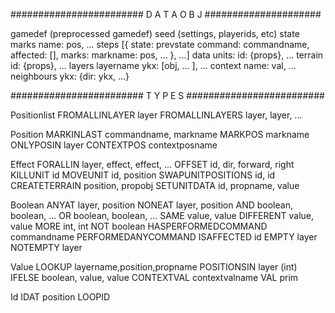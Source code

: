 
######################## D A T A O B J #####################

gamedef
    (preprocessed gamedef)
seed
	(settings, playerids, etc)
state
	marks
		name: pos, ...
	steps
		[{
			state: prevstate
			command: commandname,
			affected: [],
			marks:
				markname: pos, ...
		}, ...]
	data
		units:
			id: {props}, ...
		terrain
			id: {props}, ...
	layers
		layername
			ykx: [obj, ... ], ...
	context
		name: val, ...
neighbours
	ykx: {dir: ykx, ...}

######################## T Y P E S #########################

Positionlist
	FROMALLINLAYER layer
	FROMALLINLAYERS layer, layer, ...

Position
	MARKINLAST commandname, markname
	MARKPOS markname
	ONLYPOSIN layer
	CONTEXTPOS contextposname

Effect
	FORALLIN layer, effect, effect, ...
	OFFSET id, dir, forward, right
	KILLUNIT id
	MOVEUNIT id, position
	SWAPUNITPOSITIONS id, id
	CREATETERRAIN position, propobj
	SETUNITDATA id, propname, value

Boolean
	ANYAT layer, position
	NONEAT layer, position
	AND boolean, boolean, ...
	OR boolean, boolean, ...
	SAME value, value
	DIFFERENT value, value
	MORE int, int
	NOT boolean
	HASPERFORMEDCOMMAND commandname
	PERFORMEDANYCOMMAND
	ISAFFECTED id
	EMPTY layer
	NOTEMPTY layer
	
Value
	LOOKUP layername,position,propname
	POSITIONSIN layer  (int)
	IFELSE boolean, value, value
	CONTEXTVAL contextvalname
	VAL prim

Id
	IDAT position
	LOOPID
